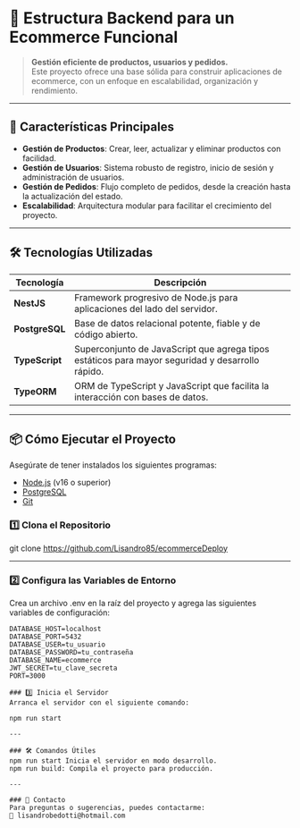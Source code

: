 # 🛒 Estructura Backend para un Ecommerce Funcional  

> **Gestión eficiente de productos, usuarios y pedidos.**  
> Este proyecto ofrece una base sólida para construir aplicaciones de ecommerce, con un enfoque en escalabilidad, organización y rendimiento.

---

## 🚀 **Características Principales**  

- **Gestión de Productos**: Crear, leer, actualizar y eliminar productos con facilidad.  
- **Gestión de Usuarios**: Sistema robusto de registro, inicio de sesión y administración de usuarios.  
- **Gestión de Pedidos**: Flujo completo de pedidos, desde la creación hasta la actualización del estado.  
- **Escalabilidad**: Arquitectura modular para facilitar el crecimiento del proyecto.  

---

## 🛠 **Tecnologías Utilizadas**  

| **Tecnología** | **Descripción** |
|----------------|-----------------|
| **NestJS**     | Framework progresivo de Node.js para aplicaciones del lado del servidor. |
| **PostgreSQL** | Base de datos relacional potente, fiable y de código abierto. |
| **TypeScript** | Superconjunto de JavaScript que agrega tipos estáticos para mayor seguridad y desarrollo rápido. |
| **TypeORM**    | ORM de TypeScript y JavaScript que facilita la interacción con bases de datos. |

---

## 📦 **Cómo Ejecutar el Proyecto**

Asegúrate de tener instalados los siguientes programas:  
- [Node.js](https://nodejs.org/) (v16 o superior)  
- [PostgreSQL](https://www.postgresql.org/)  
- [Git](https://git-scm.com/)  

### 1️⃣ **Clona el Repositorio**

git clone https://github.com/Lisandro85/ecommerceDeploy

---

### 2️⃣ Configura las Variables de Entorno
Crea un archivo .env en la raíz del proyecto y agrega las siguientes variables de configuración:

```env
DATABASE_HOST=localhost
DATABASE_PORT=5432
DATABASE_USER=tu_usuario
DATABASE_PASSWORD=tu_contraseña
DATABASE_NAME=ecommerce
JWT_SECRET=tu_clave_secreta
PORT=3000

### 3️⃣ Inicia el Servidor
Arranca el servidor con el siguiente comando:

npm run start

---

### 🛠️ Comandos Útiles
npm run start Inicia el servidor en modo desarrollo.
npm run build: Compila el proyecto para producción.

---

### 📧 Contacto
Para preguntas o sugerencias, puedes contactarme:
📩 lisandrobedotti@hotmail.com


